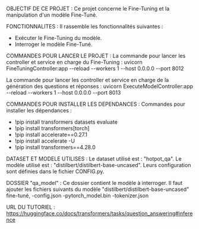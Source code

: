 
OBJECTIF DE CE PROJET :
Ce projet concerne le Fine-Tuning et la manipulation d'un modèle Fine-Tuné.



FONCTIONNALITES :
Il rassemble les fonctionnalités suivantes :
* Exécuter le Fine-Tuning du modèle.
* Interroger le modèle Fine-Tuné.



COMMANDES POUR LANCER LE PROJET :
La commande pour lancer les controller et service en charge du Fine-Tuning :
uvicorn FineTuningController:app --reload --workers 1 --host 0.0.0.0 --port 8012

La commande pour lancer les controller et service en charge de la génération des questions et réponses :
uvicorn ExecuteModelController:app --reload --workers 1 --host 0.0.0.0 --port 8013



COMMANDES POUR INSTALLER LES DEPENDANCES :
Commandes pour installer les dépendances :
* !pip install transformers datasets evaluate
* !pip install transformers[torch]
* !pip install accelerate==0.27.1
* !pip install accelerate -U
* !pip install transformers==4.28.0



DATASET ET MODELE UTILISES :
Le dataset utilisé est : "hotpot_qa".
Le modèle utilisé est : "distilbert/distilbert-base-uncased".
Leurs configuration sont définies dans le fichier CONFIG.py.



DOSSIER "qa_model" :
Ce dossier contient le modèle à interroger.
Il faut ajouter les fichiers suivants du modèle "distilbert/distilbert-base-uncased" fine-tuné, 
-config.json
-pytorch_model.bin
-tokenizer.json



URL DU TUTORIEL :
https://huggingface.co/docs/transformers/tasks/question_answering#inference

